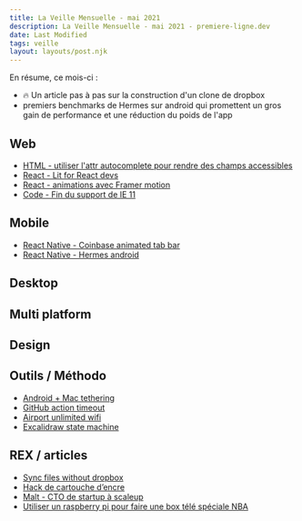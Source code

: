 ```yaml
---
title: La Veille Mensuelle - mai 2021
description: La Veille Mensuelle - mai 2021 - premiere-ligne.dev
date: Last Modified
tags: veille
layout: layouts/post.njk
---
```


En résume, ce mois-ci :
- 🔥 Un article pas à pas sur la construction d'un clone de dropbox
- premiers benchmarks de Hermes sur android qui promettent un gros gain de performance et une réduction du poids de l'app

## Web
- [HTML - utiliser l'attr autocomplete pour rendre des champs accessibles](https://twitter.com/rleggos/status/1376576027544158213)
- [React - Lit for React devs](https://codelabs.developers.google.com/codelabs/lit-2-for-react-devs#0)
- [React - animations avec Framer motion](https://twitter.com/willjohnsonio/status/1396857844973064202)
- [Code - Fin du support de IE 11](https://twitter.com/wesbos/status/1395087646687473666)

## Mobile 
- [React Native - Coinbase animated tab bar](https://blog.coinbase.com/coinbases-animated-tabbar-in-react-native-4b3fdd4473e?source=collection_home---5------1-----------------------)
- [React Native - Hermes android](https://engineering.instawork.com/boost-android-performance-using-hermes-e01da8a2baaa)

## Desktop

## Multi platform

## Design

## Outils / Méthodo
- [Android + Mac tethering](https://github.com/jwise/HoRNDIS)
- [GitHub action timeout](https://twitter.com/jaredpalmer/status/1392865882934849543)
- [Airport unlimited wifi](https://twitter.com/mgechev/status/1130441471105093632)
- [Excalidraw state machine](https://twitter.com/DavidKPiano/status/1245024907131531270)

## REX / articles
- [Sync files without dropbox](https://tonsky.me/blog/syncthing/)
- [Hack de cartouche d’encre](https://signal.eu.org/blog/2021/04/27/pourquoi-jai-pirate-ma-propre-imprimante-et-ses-cartouches-officielles/)
- [Malt - CTO de startup à scaleup](https://eventuallycoding.com/2021/05/03/cto-de-startup-a-scaleup/)
- [Utiliser un raspberry pi pour faire une box télé spéciale NBA](https://twitter.com/UltimediaBox/status/1389159484870774787)
